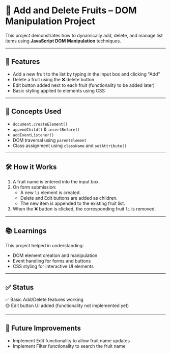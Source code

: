 # 🍓 Add and Delete Fruits – DOM Manipulation Project

This project demonstrates how to dynamically add, delete, and manage list items using **JavaScript DOM Manipulation** techniques.

---

## 📌 Features

- Add a new fruit to the list by typing in the input box and clicking "Add"
- Delete a fruit using the ❌ delete button
- Edit button added next to each fruit (functionality to be added later)
- Basic styling applied to elements using CSS

---

## 🧠 Concepts Used

- `document.createElement()`
- `appendChild()` & `insertBefore()`
- `addEventListener()`
- DOM traversal using `parentElement`
- Class assignment using `className` and `setAttribute()`

---

## 🛠️ How it Works

1. A fruit name is entered into the input box.
2. On form submission:
   - A new `li` element is created.
   - Delete and Edit buttons are added as children.
   - The new item is appended to the existing fruit list.
3. When the ❌ button is clicked, the corresponding fruit `li` is removed.

---
## 📚 Learnings

This project helped in understanding:
- DOM element creation and manipulation
- Event handling for forms and buttons
- CSS styling for interactive UI elements

---

## ✅ Status

✅ Basic Add/Delete features working  
🟡 Edit button UI added (functionality not implemented yet)

---

## 🔗 Future Improvements

- Implement Edit functionality to allow fruit name updates
- Implement Filter functionality to search the fruit name